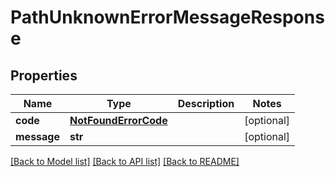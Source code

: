 # PathUnknownErrorMessageResponse


## Properties
Name | Type | Description | Notes
------------ | ------------- | ------------- | -------------
**code** | [**NotFoundErrorCode**](NotFoundErrorCode.md) |  | [optional] 
**message** | **str** |  | [optional] 

[[Back to Model list]](../README.md#documentation-for-models) [[Back to API list]](../README.md#documentation-for-api-endpoints) [[Back to README]](../README.md)


